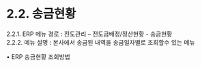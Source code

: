 2.2. 송금현황
=========

  

2.2.1. ERP 메뉴 경로 : 전도관리 – 전도금배정/정산현황 - 송금현황  
2.2.2. 메뉴 설명 : 본사에서 송금된 내역을 송금일자별로 조회할수 있는 메뉴

• ERP 송금현황 조회방법